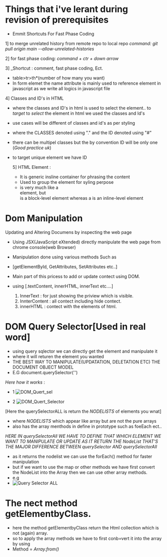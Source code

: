 # Things that i've lerant during revision of prerequisites

* Emmit Shortcuts For Fast Phase Coding 
  
1] to merge unrelated history from remote repo to local repo
*command: git pull origin main --allow-unrelated-histories*

2] for fast phase coding: *command + ctr + down arrow*
 
3] _Shortcut : comment, fast phase coding, Ect.

- table>tr>th*(number of how many you want)
- In form elemet the name attribute is mainly used to reference element in javascript as we write all logics in javascript file

4] Classes and ID's in HTML 
- where the classes and ID's in html is used to select the element.. to *target* to *select* the element in html we used the classes and Id's
- use cases will be different of classes and id's as per styling
- where the CLASSES denoted using "." and  the ID denoted using "#"
- there can be multipel classes but the by convention ID will be only one (*Good practice uk*)
- to target unique element we have ID

  5] HTML <span> Element :
  - It is generic insline container for phrasing the content
  - Used to group the element for syling perpose
  - is very much like a <div> element, but <div> is a block-level element whereas a <span> is an inline-level element


# Dom Manipulation
Updating and Altering Documens by inspecting the web page
- Using JSX(JavaScript eXtended) directly manipulate the web page from chrome console(web Browser)
- Manipulation done using various methods Such as
- [getElementById, GetAttributes, SetAttributes etc..]
- Main part of this pricess to add or update contect using DOM.
- using [.textContent, innerHTML, innerText etc....]
  
  1) InnerText : for just showing the priview which is visible.
  2) InnterContent : all contect including hide contect.
  3) innerHTML : contect with the elements of html.
 
# DOM Query Selector[Used in real word]
- using query sqlector we can directly get the element and manipulate it 
- where it will returen the element you wanted
- THE BEST WAY TO MANIPULATE(UPDATATION, DELETATION ETC) THE DOCUMENT OBJECT MODEL
- E.G
document.querySelector('<element>')

*Here how it works* :
- 1
![DOM_Quert_sel](https://github.com/cnnarayanchavan/Grind-1313/assets/113028954/bcb03f67-0193-4ec0-9761-7a929b8d3b2e)

- 2
![DOM_Quert_Selector](https://github.com/cnnarayanchavan/Grind-1313/assets/113028954/de765653-c79e-4917-91d1-be32c6aad659)




[Here the querySelectorALL is return the *NODELISTS* of elements you wnat]

- where *NODELISTS*  which appear like array but are not the pure arrays
- also has the array menthods in define in prototype such as foeEach ect..

*HERE IN querySelectorAll WE HAVE TO DEFINE THAT WHICH ELEMENT WE WANT TO MANIPULATE OR UPDATE AS IT RETURN THE NodeList  THAT'S THE MAJOR DIFFERENCE BETWEEN querySelector AND querySelectorAll*
- as it returns the nodelist we can use the forEach() method for faster manipulation
- but if we want to use the map or other methods we have first convert the NodeList into the Array then we can use other array methods.
- e.g
-  ![Query Selector ALL](https://github.com/cnnarayanchavan/Grind-1313/assets/113028954/fdefd25f-428f-4761-9025-1fd9144420c0)

# The nect method getElementbyClass.
- here the method getElementbyClass return the Html collection which is not (again) array.
- so to apply the array methods we have to first conb=vert it into the array by using
- Method = *Array.from(<Name>)*
  





